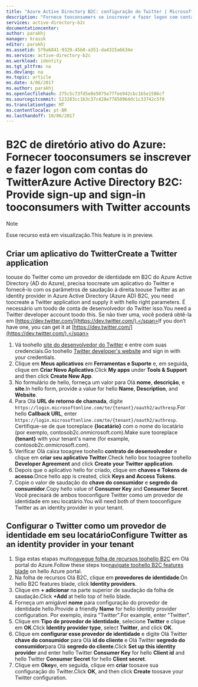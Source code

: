```yaml
---
title: "Azure Active Directory B2C: configuração do Twitter | Microsoft Docs"
description: "Fornece tooconsumers se inscrever e fazer logon com contas do Twitter em seus aplicativos que são protegidos pelo Azure Active Directory B2C."
services: active-directory-b2c
documentationcenter: 
author: parakhj
manager: krassk
editor: parakhj
ms.assetid: 579a6841-9329-45b8-a351-da4315a6634e
ms.service: active-directory-b2c
ms.workload: identity
ms.tgt_pltfrm: na
ms.devlang: na
ms.topic: article
ms.date: 4/06/2017
ms.author: parakhj
ms.openlocfilehash: 275c5c73fd5e8e5075e77fee942cbc1b5e1586cf
ms.sourcegitcommit: 523283cc1b3c37c428e77850964dc1c33742c5f0
ms.translationtype: MT
ms.contentlocale: pt-BR
ms.lasthandoff: 10/06/2017
---
```

# <a name="azure-active-directory-b2c-provide-sign-up-and-sign-in-tooconsumers-with-twitter-accounts"></a><span data-ttu-id="362e7-103">B2C de diretório ativo do Azure: Fornecer tooconsumers se inscrever e fazer logon com contas do Twitter</span><span class="sxs-lookup"><span data-stu-id="362e7-103">Azure Active Directory B2C: Provide sign-up and sign-in tooconsumers with Twitter accounts</span></span>

> [!NOTE]
> <span data-ttu-id="362e7-104">Esse recurso está em visualização.</span><span class="sxs-lookup"><span data-stu-id="362e7-104">This feature is in preview.</span></span>
> 

## <a name="create-a-twitter-application"></a><span data-ttu-id="362e7-105">Criar um aplicativo do Twitter</span><span class="sxs-lookup"><span data-stu-id="362e7-105">Create a Twitter application</span></span>
<span data-ttu-id="362e7-106">toouse do Twitter como um provedor de identidade em B2C do Azure Active Directory (AD do Azure), precisa toocreate um aplicativo do Twitter e fornecê-lo com os parâmetros de saudação à direita.</span><span class="sxs-lookup"><span data-stu-id="362e7-106">toouse Twitter as an identity provider in Azure Active Directory (Azure AD) B2C, you need toocreate a Twitter application and supply it with hello right parameters.</span></span> <span data-ttu-id="362e7-107">É necessário um toodo de conta de desenvolvedor do Twitter isso.</span><span class="sxs-lookup"><span data-stu-id="362e7-107">You need a Twitter developer account toodo this.</span></span> <span data-ttu-id="362e7-108">Se não tiver uma, você poderá obtê-la em [https://dev.twitter.com/](https://dev.twitter.com/).</span><span class="sxs-lookup"><span data-stu-id="362e7-108">If you don’t have one, you can get it at [https://dev.twitter.com/](https://dev.twitter.com/).</span></span>

1. <span data-ttu-id="362e7-109">Vá toohello [site do desenvolvedor do Twitter](https://dev.twitter.com/) e entre com suas credenciais.</span><span class="sxs-lookup"><span data-stu-id="362e7-109">Go toohello [Twitter developer's website](https://dev.twitter.com/) and sign in with your credentials.</span></span>
2. <span data-ttu-id="362e7-110">Clique em **Meus aplicativos** em **Ferramentas e Suporte** e, em seguida, clique em **Criar Novo Aplicativo**.</span><span class="sxs-lookup"><span data-stu-id="362e7-110">Click **My apps** under **Tools & Support** and then click **Create New App**.</span></span> 
3. <span data-ttu-id="362e7-111">No formulário de hello, forneça um valor para Olá **nome**, **descrição**, e **site**.</span><span class="sxs-lookup"><span data-stu-id="362e7-111">In hello form, provide a value for hello **Name**, **Description**, and **Website**.</span></span>
4. <span data-ttu-id="362e7-112">Para Olá **URL de retorno de chamada**, digite `https://login.microsoftonline.com/te/{tenant}/oauth2/authresp`.</span><span class="sxs-lookup"><span data-stu-id="362e7-112">For hello **Callback URL**, enter `https://login.microsoftonline.com/te/{tenant}/oauth2/authresp`.</span></span> <span data-ttu-id="362e7-113">Certifique-se de que tooreplace **{locatário}** com o nome do locatário (por exemplo, contosob2c.onmicrosoft.com).</span><span class="sxs-lookup"><span data-stu-id="362e7-113">Make sure tooreplace **{tenant}** with your tenant's name (for example, contosob2c.onmicrosoft.com).</span></span>
5. <span data-ttu-id="362e7-114">Verificar Olá caixa tooagree toohello **contrato de desenvolvedor** e clique em **criar seu aplicativo Twitter**.</span><span class="sxs-lookup"><span data-stu-id="362e7-114">Check hello box tooagree toohello **Developer Agreement** and click **Create your Twitter application**.</span></span>
6. <span data-ttu-id="362e7-115">Depois que o aplicativo hello for criado, clique em **chaves e Tokens de acesso**.</span><span class="sxs-lookup"><span data-stu-id="362e7-115">Once hello app is created, click **Keys and Access Tokens**.</span></span>
7. <span data-ttu-id="362e7-116">Copie o valor de saudação do **chave do consumidor** e **segredo do consumidor**.</span><span class="sxs-lookup"><span data-stu-id="362e7-116">Copy hello value of **Consumer Key** and **Consumer Secret**.</span></span> <span data-ttu-id="362e7-117">Você precisará de ambos tooconfigure Twitter como um provedor de identidade em seu locatário.</span><span class="sxs-lookup"><span data-stu-id="362e7-117">You will need both of them tooconfigure Twitter as an identity provider in your tenant.</span></span>

## <a name="configure-twitter-as-an-identity-provider-in-your-tenant"></a><span data-ttu-id="362e7-118">Configurar o Twitter como um provedor de identidade em seu locatário</span><span class="sxs-lookup"><span data-stu-id="362e7-118">Configure Twitter as an identity provider in your tenant</span></span>
1. <span data-ttu-id="362e7-119">Siga estas etapas muito[navegue folha de recursos toohello B2C](active-directory-b2c-app-registration.md#navigate-to-b2c-settings) em Olá portal do Azure.</span><span class="sxs-lookup"><span data-stu-id="362e7-119">Follow these steps too[navigate toohello B2C features blade](active-directory-b2c-app-registration.md#navigate-to-b2c-settings) on hello Azure portal.</span></span>
2. <span data-ttu-id="362e7-120">Na folha de recursos Olá B2C, clique em **provedores de identidade**.</span><span class="sxs-lookup"><span data-stu-id="362e7-120">On hello B2C features blade, click **Identity providers**.</span></span>
3. <span data-ttu-id="362e7-121">Clique em **+ adicionar** na parte superior de saudação da folha de saudação.</span><span class="sxs-lookup"><span data-stu-id="362e7-121">Click **+Add** at hello top of hello blade.</span></span>
4. <span data-ttu-id="362e7-122">Forneça um amigável **nome** para configuração do provedor de identidade hello.</span><span class="sxs-lookup"><span data-stu-id="362e7-122">Provide a friendly **Name** for hello identity provider configuration.</span></span> <span data-ttu-id="362e7-123">Por exemplo, insira "Twitter".</span><span class="sxs-lookup"><span data-stu-id="362e7-123">For example, enter "Twitter".</span></span>
5. <span data-ttu-id="362e7-124">Clique em **Tipo de provedor de identidade**, selecione **Twitter** e clique em **OK**.</span><span class="sxs-lookup"><span data-stu-id="362e7-124">Click **Identity provider type**, select **Twitter**, and click **OK**.</span></span>
6. <span data-ttu-id="362e7-125">Clique em **configurar esse provedor de identidade** e digite Olá Twitter **chave do consumidor** para Olá **id do cliente** e Olá Twitter **segredo do consumidor**para Olá **segredo do cliente**.</span><span class="sxs-lookup"><span data-stu-id="362e7-125">Click **Set up this identity provider** and enter hello Twitter **Consumer Key** for hello **Client id** and hello Twitter **Consumer Secret** for hello **Client secret**.</span></span>
7. <span data-ttu-id="362e7-126">Clique em **Okey**e, em seguida, clique em **criar** toosave sua configuração do Twitter.</span><span class="sxs-lookup"><span data-stu-id="362e7-126">Click **OK**, and then click **Create** toosave your Twitter configuration.</span></span>

